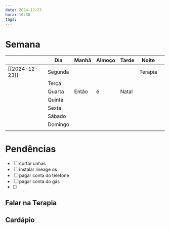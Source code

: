```yaml
---
date: 2024-12-23
hora: 10:30
tags:
---
```

# Semana
|                | **Dia** | Manhã | Almoço | Tarde | Noite   |     |
| -------------- | ------- | ----- | ------ | ----- | ------- | --- |
| [[2024-12-23]] | Segunda |       |        |       | Terapia |     |
|                | Terça   |       |        |       |         |     |
|                | Quarta  | Então | é      | Natal |         |     |
|                | Quinta  |       |        |       |         |     |
|                | Sexta   |       |        |       |         |     |
|                | Sábado  |       |        |       |         |     |
|                | Domingo |       |        |       |         |     |
|                |         |       |        |       |         |     |

# Pendências
- [ ] cortar unhas
- [ ] instalar lineage os
- [ ] pagar conta do telefone 
- [ ] pagar conta do gás 
- [ ] 

## Falar na Terapia

## Cardápio





